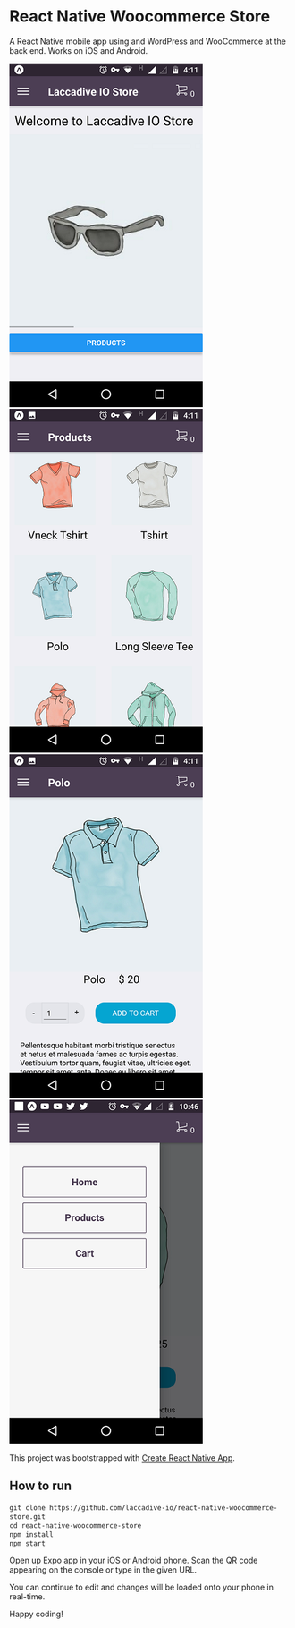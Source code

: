 # React Native Woocommerce Store
A React Native mobile app using and WordPress and WooCommerce at the back end. Works on iOS and Android.

![alt text](screenshots/Screenshot1.png)
![alt text](screenshots/Screenshot2.png)
![alt text](screenshots/Screenshot3.png)
![alt text](screenshots/Screenshot4.png)

This project was bootstrapped with [Create React Native App](https://github.com/react-community/create-react-native-app).

## How to run

```
git clone https://github.com/laccadive-io/react-native-woocommerce-store.git
cd react-native-woocommerce-store
npm install
npm start
```

Open up Expo app in your iOS or Android phone. Scan the QR code appearing on the console or type in the given URL.

You can continue to edit and changes will be loaded onto your phone in real-time.

Happy coding!